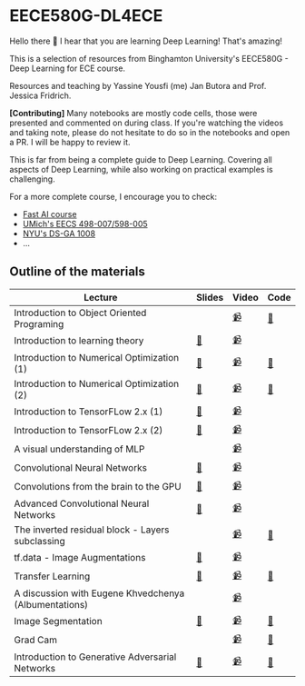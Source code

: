 # EECE580G-DL4ECE

Hello there 👋  I hear that you are learning Deep Learning! That's amazing!

This is a selection of resources from Binghamton University's EECE580G - Deep Learning for ECE course.

Resources and teaching by Yassine Yousfi (me) Jan Butora and Prof. Jessica Fridrich.

**[Contributing]** Many notebooks are mostly code cells, those were presented and commented on during class. If you're watching the videos and taking note, please do not hesitate to do so in the notebooks and open a PR. I will be happy to review it.

This is far from being a complete guide to Deep Learning. Covering all aspects of Deep Learning, while also working on practical examples is challenging. 

For a more complete course, I encourage you to check:
- [Fast AI course](https://course.fast.ai/)
- [UMich's EECS 498-007/598-005](https://web.eecs.umich.edu/~justincj/teaching/eecs498/FA2020/)
- [NYU's DS-GA 1008](https://atcold.github.io/pytorch-Deep-Learning/)
- ... 

## Outline of the materials 

| Lecture                                               | Slides                                                   | Video                                                                                                        | Code                                                                  |
|-------------------------------------------------------|----------------------------------------------------------|--------------------------------------------------------------------------------------------------------------|-----------------------------------------------------------------------|
| Introduction to Object Oriented Programing            |                                                          | [📹](https://binghamton.hosted.panopto.com/Panopto/Pages/Viewer.aspx?id=52056950-d55b-4522-8a02-ac1f017050d8) | [📘](Materials/Python/object_oriented_programming.ipynb)               |
| Introduction to learning theory                       | [📕](Materials/Learning_theory/intro2learning_slides.pdf) | [📹](https://binghamton.hosted.panopto.com/Panopto/Pages/Viewer.aspx?id=657ae2ca-6c7c-406b-828e-ac2201583460) |                                                                       |
| Introduction to Numerical Optimization (1)            | [📕](Materials/Optimization/intro2opti.pdf)               | [📹](https://binghamton.hosted.panopto.com/Panopto/Pages/Viewer.aspx?id=ede3c327-aa42-4ea8-8340-ac31014d2a73) | [📘](Materials/Optimization/numerical_optimization.ipynb)              |
| Introduction to Numerical Optimization (2)            | [📕](Materials/Optimization/intro2opti.pdf)               | [📹](https://binghamton.hosted.panopto.com/Panopto/Pages/Viewer.aspx?id=9228d04e-a9d0-42ac-a991-ac400113b5ef) | [📘](Materials/Optimization/numerical_optimization.ipynb)              |
| Introduction to TensorFLow 2.x (1)                    | [📕](Materials/Tensorflow/Intro2tf2.pdf)                  | [📹](https://binghamton.hosted.panopto.com/Panopto/Pages/Viewer.aspx?id=f4344a33-4f1a-4160-a980-ac3b0025b290) |                                                                       |
| Introduction to TensorFLow 2.x (2)                    | [📕](Materials/Tensorflow/Intro2tf2.pdf)                  | [📹](https://binghamton.hosted.panopto.com/Panopto/Pages/Viewer.aspx?id=cc1891e3-14b4-47a5-bfb9-ac3b0029ad96) |                                                                       |
| A visual understanding of MLP                         |                                                          | [📹](https://binghamton.hosted.panopto.com/Panopto/Pages/Viewer.aspx?id=6fe58e9b-eb9a-428d-b853-ac470181455d) |                                                                       |
| Convolutional Neural Networks                         | [📕](Materials/CNNs/CNNs.pdf)                             | [📹](https://binghamton.hosted.panopto.com/Panopto/Pages/Viewer.aspx?id=3644003e-f728-4f3f-ac59-ac49015146a1) |                                                                       |
| Convolutions from the brain to the GPU                | [📕](Materials/CNNs/brain2GPU.pdf)                        | [📹](https://binghamton.hosted.panopto.com/Panopto/Pages/Viewer.aspx?id=755b2616-63c3-4572-8586-ac4c0156528b) |                                                                       |
| Advanced Convolutional Neural Networks                | [📕](Materials/CNNs/advanced_CNNs.pdf)                    | [📹](https://binghamton.hosted.panopto.com/Panopto/Pages/Viewer.aspx?id=f60b9a80-c9ba-4d1b-99a5-ac590158a8eb) |                                                                       |
| The inverted residual block - Layers subclassing      |                                                          | [📹](https://binghamton.hosted.panopto.com/Panopto/Pages/Viewer.aspx?id=37b1ccd6-a582-4b08-8e17-ac5a017bcafb) | [📘](Materials/CNNs/invertedresidual_block.ipynb)                      |
| tf.data - Image Augmentations                         | [📕](Materials/CNNs/augmentations_tfdata.pdf)             | [📹](https://binghamton.hosted.panopto.com/Panopto/Pages/Viewer.aspx?id=53e87637-791e-4b02-9b31-ac5b000fa68b) |                                                                       |
| Transfer Learning                                     | [📕](Materials/CNNs/transfer_learning.pdf)                | [📹](https://binghamton.hosted.panopto.com/Panopto/Pages/Viewer.aspx?id=1a8ac023-c98a-4ea7-9b91-ac5b001ed57b) | [📘](Materials/CNNs/transfer_learning_augmentations_oxford_pets.ipynb) |
| A discussion with Eugene Khvedchenya (Albumentations) |                                                          | [📹](https://binghamton.hosted.panopto.com/Panopto/Pages/Viewer.aspx?id=aac92bb2-c5fc-4362-a839-ac4800eb14c1) |                                                                       |
| Image Segmentation                                    | [📕](Materials/CNNs/semantic_segmentation.pdf)            | [📹](https://binghamton.hosted.panopto.com/Panopto/Pages/Viewer.aspx?id=ae43b470-d6eb-4c48-83b2-ac610185c2df) | [📘](Materials/CNNs/segmentation_camvid.ipynb)                         |
| Grad Cam                                              |                                                          | [📹](https://binghamton.hosted.panopto.com/Panopto/Pages/Viewer.aspx?id=f900eb7f-b92d-44b0-be9c-ac6f01710ba6) | [📘](Materials/CNNs/grad_cam.ipynb)                                    |
| Introduction to Generative Adversarial Networks       | [📕](Materials/GANs/intro_to_GANs.pdf)                    | [📹](https://binghamton.hosted.panopto.com/Panopto/Pages/Viewer.aspx?id=c24bab22-94d0-41ae-8ea6-ac7c016dc48d) | [📘](Materials/GANs/)                                                  |